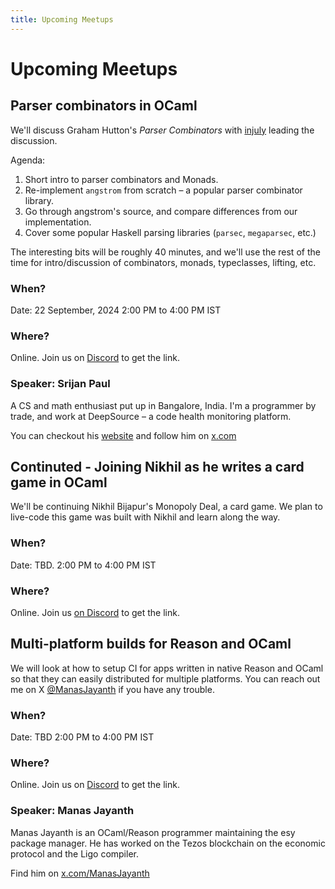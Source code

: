 ```yaml
---
title: Upcoming Meetups
---
```


# Upcoming Meetups

## Parser combinators in OCaml

We'll discuss Graham Hutton's *Parser Combinators* with [injuly](https://x.com/ptrcast) leading the discussion.

Agenda:
1. Short intro to parser combinators and Monads.
2. Re-implement `angstrom` from scratch – a popular parser combinator library.
3. Go through angstrom's source, and compare differences from our implementation.
4. Cover some popular Haskell parsing libraries (`parsec`, `megaparsec`, etc.)

The interesting bits will be roughly 40 minutes, and we'll use the rest of the time
for intro/discussion of combinators, monads, typeclasses, lifting, etc.

### When?
Date: 22 September, 2024
2:00 PM to 4:00 PM IST

### Where?
Online. Join us on [Discord](https://discord.com/invite/Ytr36fRC4C) to get the link.

### Speaker: Srijan Paul

A CS and math enthusiast put up in Bangalore, India.
I'm a programmer by trade, and work at DeepSource – a code health monitoring platform.

You can checkout his [website](https://injuly.in/) and follow him on [x.com](https://x.com/ptrcast/)

## Continuted - Joining Nikhil as he writes a card game in OCaml

We'll be continuing Nikhil Bijapur's Monopoly Deal, a card game. We plan to live-code this game was built with Nikhil and learn along the way.

### When?
Date: TBD.
2:00 PM to 4:00 PM IST

### Where?
Online. Join us [on Discord](https://discord.com/invite/Ytr36fRC4C) to get the link.


## Multi-platform builds for Reason and OCaml

We will look at how to setup CI for apps written in native Reason and OCaml so that they can easily distributed for multiple platforms.
You can reach out me on X [@ManasJayanth](https://x.com/ManasJayanth) if you have any trouble. 

### When?
Date: TBD
2:00 PM to 4:00 PM IST

### Where?
Online. Join us on [Discord](https://discord.com/invite/Ytr36fRC4C) to get the link.

### Speaker: Manas Jayanth
Manas Jayanth is an OCaml/Reason programmer maintaining the esy package manager. He has worked on the Tezos blockchain on the economic protocol and the Ligo compiler.

Find him on [x.com/ManasJayanth](https://x.com/ManasJayanth/)

